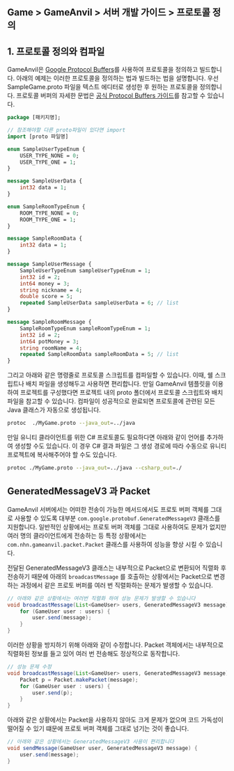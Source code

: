 ## Game > GameAnvil > 서버 개발 가이드 > 프로토콜 정의



## 1. 프로토콜 정의와 컴파일

GameAnvil은 [Google Protocol Buffers](https://developers.google.com/protocol-buffers)를 사용하여 프로토콜을 정의하고 빌드합니다. 아래의 예제는 이러한 프로토콜을 정의하는 법과 빌드하는 법을 설명합니다. 우선 SampleGame.proto 파일을 텍스트 에디터로 생성한 후 원하는 프로토콜을 정의합니다. 프로토콜 버퍼의 자세한 문법은 [공식 Protocol Buffers 가이드](https://developers.google.com/protocol-buffers/docs/proto3)를 참고할 수 있습니다.

```protobuf
package [패키지명];

// 참조해야할 다른 proto파일이 있다면 import
import [proto 파일명]

enum SampleUserTypeEnum {
    USER_TYPE_NONE = 0;
    USER_TYPE_ONE = 1;
}

message SampleUserData {
    int32 data = 1;
}

enum SampleRoomTypeEnum {
    ROOM_TYPE_NONE = 0;
    ROOM_TYPE_ONE = 1;
}

message SampleRoomData {
    int32 data = 1;
}

message SampleUserMessage {
    SampleUserTypeEnum sampleUserTypeEnum = 1;
    int32 id = 2;
    int64 money = 3;
    string nickname = 4;
    double score = 5;
    repeated SampleUserData sampleUserData = 6; // list
}

message SampleRoomMessage {
    SampleRoomTypeEnum sampleRoomTypeEnum = 1;
    int32 id = 2;
    int64 potMoney = 3;
    string roomName = 4;
    repeated SampleRoomData sampleRoomData = 5; // list
}
```

그리고 아래와 같은 명령줄로 프로토콜 스크립트를 컴파일할 수 있습니다. 이때, 쉘 스크립트나 배치 파일을 생성해두고 사용하면 편리합니다. 만일 GameAnvil 템플릿을 이용하여 프로젝트를 구성했다면 프로젝트 내의 proto 폴더에서 프로토콜 스크립트와 배치파일을 참고할 수 있습니다. 컴파일이 성공적으로 완료되면 프로토콜에 관련된 모든 Java 클래스가 자동으로 생성됩니다.

```bash
protoc  ./MyGame.proto --java_out=../java
```

만일 유니티 클라이언트를 위한 C# 프로토콜도 필요하다면 아래와 같이 언어를 추가하여 생성할 수도 있습니다. 이 경우 C# 결과 파일은 그 생성 경로에 따라 수동으로 유니티 프로젝트에 복사해주어야 할 수도 있습니다.

```bash
protoc ./MyGame.proto --java_out=../java --csharp_out=./
```


## GeneratedMessageV3 과 Packet

GameAnvil 서버에서는 어떠한 전송이 가능한 메서드에서도 프로토 버퍼 객체를 그대로 사용할 수 있도록 대부분 `com.google.protobuf.GeneratedMessageV3` 클래스를 지원합니다. 일반적인 상황에서는 프로토 버퍼 객체를 그대로 사용하여도 문제가 없지만 여러 명의 클라이언트에게 전송하는 등 특정 상황에서는 `com.nhn.gameanvil.packet.Packet` 클래스를 사용하여 성능을 향상 시킬 수 있습니다.

전달된 GeneratedMessageV3 클래스는 내부적으로 Packet으로 변환되어 직렬화 후 전송하기 때문에 아래의 `broadcastMessage` 를 호출하는 상황에서는 Packet으로 변경하는 과정에서 같은 프로토 버퍼를 여러 번 직렬화하는 문제가 발생할 수 있습니다.

```java
// 아래와 같은 상황에서는 여러번 직렬화 하여 성능 문제가 발생할 수 있습니다
void broadcastMessage(List<GameUser> users, GeneratedMessageV3 message) {
    for (GameUser user : users) {
        user.send(message);
    }
}
```

이러한 상황을 방지하기 위해 아래와 같이 수정합니다. Packet 객체에서는 내부적으로 직렬화된 정보를 들고 있어 여러 번 전송해도 정상적으로 동작합니다.

```java
// 성능 문제 수정
void broadcastMessage(List<GameUser> users, GeneratedMessageV3 message) {
    Packet p = Packet.makePacket(message); 
    for (GameUser user : users) {
        user.send(p);
    }
}
```

아래와 같은 상황에서는 Packet을 사용하지 않아도 크게 문제가 없으며 코드 가독성이 떨어질 수 있기 떄문에 프로토 버퍼 객체를 그대로 넘기는 것이 좋습니다.

```java
// 아래와 같은 상황에서는 GeneratedMessageV3 사용이 편리합니다 
void sendMessage(GameUser user, GeneratedMessageV3 message) {
    user.send(message);
}
```